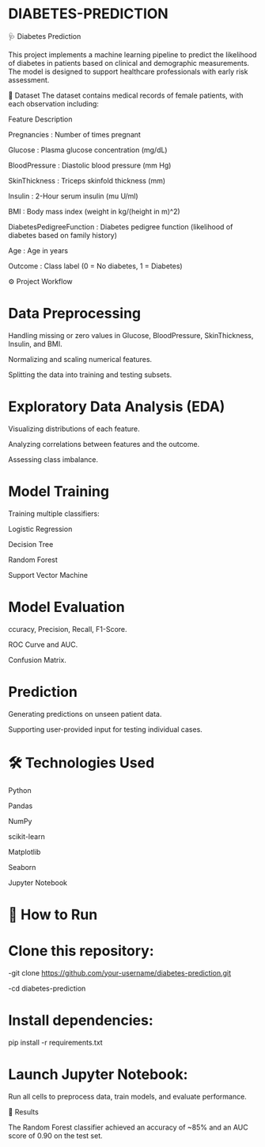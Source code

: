 # DIABETES-PREDICTION

🩺 Diabetes Prediction

This project implements a machine learning pipeline to predict the likelihood of diabetes in patients based on clinical and demographic measurements. The model is designed to support healthcare professionals with early risk assessment.

📂 Dataset
The dataset contains medical records of female patients, with each observation including:
 
 Feature                       Description                                                                 

 Pregnancies               :   Number of times pregnant                                                   
 
 Glucose                  :  Plasma glucose concentration (mg/dL)                                        

 BloodPressure            :  Diastolic blood pressure (mm Hg)                                            
 
 SkinThickness            : Triceps skinfold thickness (mm)                                             
 
 Insulin                  :  2-Hour serum insulin (mu U/ml)                                              
 
 BMI                      : Body mass index (weight in kg/(height in m)^2)                              

 DiabetesPedigreeFunction : Diabetes pedigree function (likelihood of diabetes based on family history) 

 Age                      : Age in years                                                                

 Outcome                  : Class label (0 = No diabetes, 1 = Diabetes) 

 
⚙️ Project Workflow

# Data Preprocessing

Handling missing or zero values in Glucose, BloodPressure, SkinThickness, Insulin, and BMI.

Normalizing and scaling numerical features.

Splitting the data into training and testing subsets.

# Exploratory Data Analysis (EDA)

Visualizing distributions of each feature.

Analyzing correlations between features and the outcome.

Assessing class imbalance.

# Model Training

Training multiple classifiers:

Logistic Regression

Decision Tree

Random Forest

Support Vector Machine

# Model Evaluation

ccuracy, Precision, Recall, F1-Score.

ROC Curve and AUC.

Confusion Matrix.

# Prediction

Generating predictions on unseen patient data.

Supporting user-provided input for testing individual cases.

# 🛠️ Technologies Used

Python

Pandas

NumPy

scikit-learn

Matplotlib

Seaborn

Jupyter Notebook

# 🚀 How to Run

# Clone this repository:

-git clone https://github.com/your-username/diabetes-prediction.git

-cd diabetes-prediction

# Install dependencies:

pip install -r requirements.txt

# Launch Jupyter Notebook:

Run all cells to preprocess data, train models, and evaluate performance.

📝 Results

The Random Forest classifier achieved an accuracy of ~85% and an AUC score of 0.90 on the test set.





























